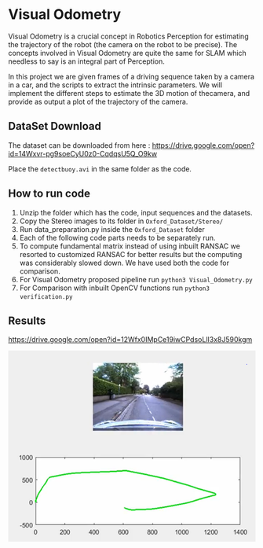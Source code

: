 # Visual Odometry
Visual Odometry  is a crucial  concept in Robotics Perception for estimating  the  trajectory  of the robot (the camera on the robot to be precise).  The concepts involved in Visual Odometry are quite the same for SLAM which needless to say is an integral part of Perception.

In this project we are given frames of a driving sequence taken by a camera in a car,  and the scripts to extract the intrinsic parameters.  We will implement the different steps to estimate the 3D motion of thecamera, and provide as output a plot of the trajectory of the camera.

## DataSet Download
The dataset can be downloaded from here : 
https://drive.google.com/open?id=14Wxvr-pg9soeCyU0z0-CqdqsU5Q_O9kw

Place the `detectbuoy.avi` in the same folder as the code.

## How to run code
1. Unzip the folder which has the code, input sequences and the datasets.
2. Copy the Stereo images to its folder in `Oxford_Dataset/Stereo/`
3. Run data_preparation.py inside the `Oxford_Dataset` folder
4. Each of the following code parts needs to be separately run.
5. To compute fundamental matrix instead of using inbuilt RANSAC we resorted to customized RANSAC for better results but the computing was considerably slowed down. We have used both the code for comparison.
6. For Visual Odometry proposed pipeline run 
        `python3 Visual_Odometry.py`      
7. For Comparison with inbuilt OpenCV functions run 
        `python3 verification.py`

## Results
https://drive.google.com/open?id=12Wfx0IMpCe19iwCPdsoLlI3x8J590kgm

  <p align="center">
  <img src="https://github.com/ramaprashanth/visual-odometry/blob/master/result_1.png">
  </p>
